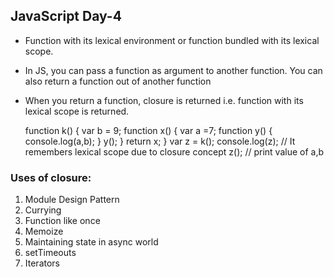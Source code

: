 ## JavaScript Day-4

- Function with its lexical environment or function bundled with its lexical scope.
- In JS, you can pass a function as argument to another function. You can also return a function out of another function
- When you return a function, closure is returned i.e. function with its lexical scope is returned.

    function k() {
        var b = 9;
        function x() 
        {
            var a =7;
            function y() 
            {
                console.log(a,b);
            }
            y();
        }
        return x;
    }
    var z = k();
    console.log(z);
    // It remembers lexical scope due to closure concept 
    z();                            // print value of a,b



### Uses of closure:
1. Module Design Pattern
2. Currying
3. Function like once
4. Memoize
5. Maintaining state in async world
6. setTimeouts
7. Iterators
